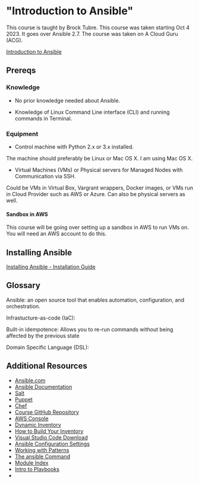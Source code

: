 # "Introduction to Ansible"

This course is taught by Brock Tubre.
This course was taken starting Oct 4 2023. 
It goes over Ansible 2.7.
The course was taken on A Cloud Guru (ACG).

[Introduction to Ansible](https://learn.acloud.guru/course/intro-ansible/overview)

## Prereqs

### Knowledge
- No prior knowledge needed about Ansible.

- Knowledge of Linux Command Line interface (CLI) and running commands in Terminal.

### Equipment
- Control machine with Python 2.x or 3.x installed.

The machine should preferably be Linux or Mac OS X.
I am using Mac OS X.

- Virtual Machines (VMs) or Physical servers for Managed Nodes with Communication via SSH.

Could be VMs in Virtual Box, Vargrant wrappers, Docker images, or VMs run in Cloud Provider such as AWS or Azure.
Can also be physical servers as well.

#### Sandbox in AWS

This course will be going over setting up a sandbox in AWS to run VMs on.
You will need an AWS account to do this.

## Installing Ansible

[Installing Ansible - Installation Guide](https://docs.ansible.com/ansible/latest/installation_guide/intro_installation.html#control-machine-requirements)

## Glossary

Ansible: an open source tool that enables automation, configuration, and orchestration.

Infrastucture-as-code (IaC):

Built-in idempotence: Allows you to re-run commands without being affected by the previous state

Domain Specific Language (DSL): 

## Additional Resources

- [Ansible.com](https://www.ansible.com/)
- [Ansible Documentation](https://docs.ansible.com/ansible/latest/index.html)
- [Salt](https://www.vmware.com/support/acquisitions/saltstack.html)
- [Puppet](https://www.puppet.com/)
- [Chef](https://www.chef.io/)
- [Course GitHub Repository](https://github.com/ACloudGuru-Resources/Course_Introduction_to_Ansible)
- [AWS Console](https://aws.amazon.com/console/)
- [Dynamic Inventory](https://docs.ansible.com/ansible/latest/inventory_guide/intro_dynamic_inventory.html)
- [How to Build Your Inventory](https://docs.ansible.com/ansible/latest/inventory_guide/intro_inventory.html)
- [Visual Studio Code Download](https://code.visualstudio.com/download)
- [Ansible Configuration Settings](https://docs.ansible.com/ansible/latest/reference_appendices/config.html#ansible-configuration-settings)
- [Working with Patterns](https://docs.ansible.com/ansible/latest/inventory_guide/intro_patterns.html)
- [The ansible Command](https://docs.ansible.com/ansible/latest/cli/ansible.html)
- [Module Index](https://docs.ansible.com/ansible/2.9/modules/modules_by_category.html)
- [Intro to Playbooks](https://docs.ansible.com/ansible/latest/playbook_guide/playbooks_intro.html)
- []()